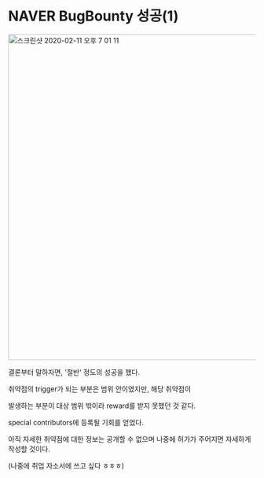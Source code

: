# NAVER BugBounty 성공(1)





<img width="662" alt="스크린샷 2020-02-11 오후 7 01 11" src="https://user-images.githubusercontent.com/54495632/74231586-43291900-4d0a-11ea-91fe-f33786e86624.png">



결론부터 말하자면, '절반' 정도의 성공을 했다.



취약점의 trigger가 되는 부분은 범위 안이였지만, 해당 취약점이 



발생하는 부분이 대상 범위 밖이라 reward를 받지 못했던 것 같다.



special contributors에 등록될 기회를 얻었다.



아직 자세한 취약점에 대한 정보는 공개할 수 없으며 나중에 허가가 주어지면 자세하게 작성할 것이다.



(나중에 취업 자소서에 쓰고 싶다 ㅎㅎㅎ)
